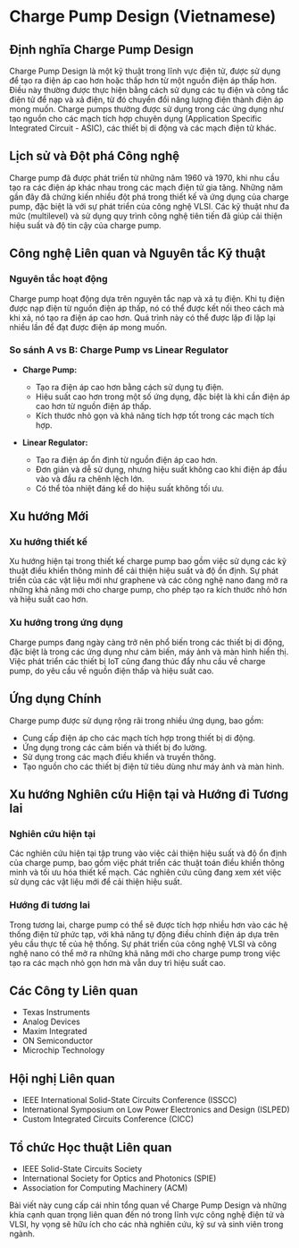 # Charge Pump Design (Vietnamese)

## Định nghĩa Charge Pump Design

Charge Pump Design là một kỹ thuật trong lĩnh vực điện tử, được sử dụng để tạo ra điện áp cao hơn hoặc thấp hơn từ một nguồn điện áp thấp hơn. Điều này thường được thực hiện bằng cách sử dụng các tụ điện và công tắc điện tử để nạp và xả điện, từ đó chuyển đổi năng lượng điện thành điện áp mong muốn. Charge pumps thường được sử dụng trong các ứng dụng như tạo nguồn cho các mạch tích hợp chuyên dụng (Application Specific Integrated Circuit - ASIC), các thiết bị di động và các mạch điện tử khác.

## Lịch sử và Đột phá Công nghệ

Charge pump đã được phát triển từ những năm 1960 và 1970, khi nhu cầu tạo ra các điện áp khác nhau trong các mạch điện tử gia tăng. Những năm gần đây đã chứng kiến nhiều đột phá trong thiết kế và ứng dụng của charge pump, đặc biệt là với sự phát triển của công nghệ VLSI. Các kỹ thuật như đa mức (multilevel) và sử dụng quy trình công nghệ tiên tiến đã giúp cải thiện hiệu suất và độ tin cậy của charge pump.

## Công nghệ Liên quan và Nguyên tắc Kỹ thuật

### Nguyên tắc hoạt động

Charge pump hoạt động dựa trên nguyên tắc nạp và xả tụ điện. Khi tụ điện được nạp điện từ nguồn điện áp thấp, nó có thể được kết nối theo cách mà khi xả, nó tạo ra điện áp cao hơn. Quá trình này có thể được lặp đi lặp lại nhiều lần để đạt được điện áp mong muốn.

### So sánh A vs B: Charge Pump vs Linear Regulator

- **Charge Pump:**
  - Tạo ra điện áp cao hơn bằng cách sử dụng tụ điện.
  - Hiệu suất cao hơn trong một số ứng dụng, đặc biệt là khi cần điện áp cao hơn từ nguồn điện áp thấp.
  - Kích thước nhỏ gọn và khả năng tích hợp tốt trong các mạch tích hợp.

- **Linear Regulator:**
  - Tạo ra điện áp ổn định từ nguồn điện áp cao hơn.
  - Đơn giản và dễ sử dụng, nhưng hiệu suất không cao khi điện áp đầu vào và đầu ra chênh lệch lớn.
  - Có thể tỏa nhiệt đáng kể do hiệu suất không tối ưu.

## Xu hướng Mới

### Xu hướng thiết kế

Xu hướng hiện tại trong thiết kế charge pump bao gồm việc sử dụng các kỹ thuật điều khiển thông minh để cải thiện hiệu suất và độ ổn định. Sự phát triển của các vật liệu mới như graphene và các công nghệ nano đang mở ra những khả năng mới cho charge pump, cho phép tạo ra kích thước nhỏ hơn và hiệu suất cao hơn.

### Xu hướng trong ứng dụng

Charge pumps đang ngày càng trở nên phổ biến trong các thiết bị di động, đặc biệt là trong các ứng dụng như cảm biến, máy ảnh và màn hình hiển thị. Việc phát triển các thiết bị IoT cũng đang thúc đẩy nhu cầu về charge pump, do yêu cầu về nguồn điện thấp và hiệu suất cao.

## Ứng dụng Chính

Charge pump được sử dụng rộng rãi trong nhiều ứng dụng, bao gồm:

- Cung cấp điện áp cho các mạch tích hợp trong thiết bị di động.
- Ứng dụng trong các cảm biến và thiết bị đo lường.
- Sử dụng trong các mạch điều khiển và truyền thông.
- Tạo nguồn cho các thiết bị điện tử tiêu dùng như máy ảnh và màn hình.

## Xu hướng Nghiên cứu Hiện tại và Hướng đi Tương lai

### Nghiên cứu hiện tại

Các nghiên cứu hiện tại tập trung vào việc cải thiện hiệu suất và độ ổn định của charge pump, bao gồm việc phát triển các thuật toán điều khiển thông minh và tối ưu hóa thiết kế mạch. Các nghiên cứu cũng đang xem xét việc sử dụng các vật liệu mới để cải thiện hiệu suất.

### Hướng đi tương lai

Trong tương lai, charge pump có thể sẽ được tích hợp nhiều hơn vào các hệ thống điện tử phức tạp, với khả năng tự động điều chỉnh điện áp dựa trên yêu cầu thực tế của hệ thống. Sự phát triển của công nghệ VLSI và công nghệ nano có thể mở ra những khả năng mới cho charge pump trong việc tạo ra các mạch nhỏ gọn hơn mà vẫn duy trì hiệu suất cao.

## Các Công ty Liên quan

- Texas Instruments
- Analog Devices
- Maxim Integrated
- ON Semiconductor
- Microchip Technology

## Hội nghị Liên quan

- IEEE International Solid-State Circuits Conference (ISSCC)
- International Symposium on Low Power Electronics and Design (ISLPED)
- Custom Integrated Circuits Conference (CICC)

## Tổ chức Học thuật Liên quan

- IEEE Solid-State Circuits Society
- International Society for Optics and Photonics (SPIE)
- Association for Computing Machinery (ACM)

Bài viết này cung cấp cái nhìn tổng quan về Charge Pump Design và những khía cạnh quan trọng liên quan đến nó trong lĩnh vực công nghệ điện tử và VLSI, hy vọng sẽ hữu ích cho các nhà nghiên cứu, kỹ sư và sinh viên trong ngành.